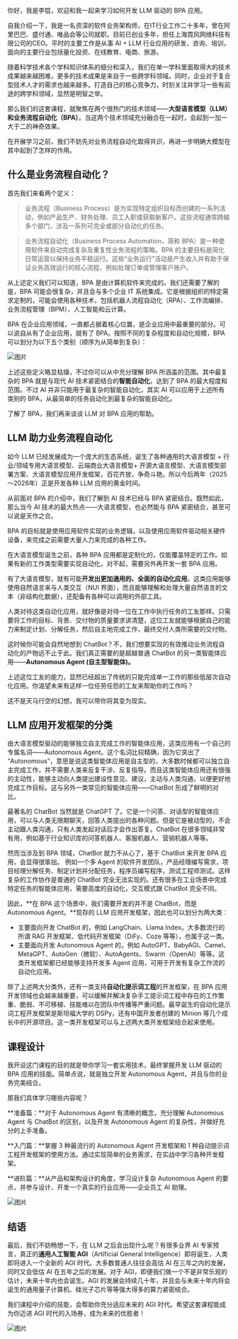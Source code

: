 你好，我是李锟，欢迎和我一起来学习如何开发 LLM 驱动的 BPA 应用。

自我介绍一下，我是一名资深的软件业务架构师，在IT行业工作二十多年，曾在阿里巴巴、盛付通、唯品会等公司就职。目前已创业多年，担任上海霓风网络科技有限公司的CEO。平时的主要工作是从事 AI + LLM 行业应用的研发、咨询、培训，面向的主要行业包括量化投资、在线教育、电商、旅游。

随着科学技术各个学科知识体系的细分和深入，我们在单一学科里面取得大的技术成果越来越困难，更多的技术成果是来自于一些跨学科领域。同时，企业对于复合型技术人才的需求也越来越多。打造自己的核心竞争力，时刻关注并学习一些有前途的跨学科领域，显然是明智之举。

那么我们的这套课程，就聚焦在两个很热门的技术领域——**大型语言模型（LLM）和业务流程自动化（BPA）**。当这两个技术领域充分融合在一起时，会起到一加一大于二的神奇效果。

在开展学习之前，我们不妨先对业务流程自动化取得共识，再进一步明确大模型在其中起到了怎样的作用。

## 什么是业务流程自动化？

首先我们来看两个定义：

> 业务流程（Business Process）是为实现特定组织目标而创建的一系列活动，例如产品生产、财务处理、员工入职或获取新客户。这些流程通常跨越多个部门，涉及一系列可完全或部分自动化的任务。

> 业务流程自动化（Business Process Automation，简称 BPA）是一种使用软件来自动完成复杂及重复性业务流程的策略。BPA 的主要目标是简化日常运营以保持业务平稳运行。这些“业务运行”活动是产生收入并有助于保证业务高效运行的核心流程，例如处理订单或管理客户账户。

从上述定义我们可以知道，BPA 是由计算机软件来完成的。我们还需要了解的是，BPA 可能会很复杂，并且会与多个企业 IT 系统集成。它是根据组织的特定需求定制的，可能会使用各种技术，包括机器人流程自动化（RPA）、工作流编排、业务流程管理（BPM）、人工智能和云计算。

BPA 在企业应用领域，一直都占据着核心位置，是企业应用中最重要的部分。可以说自从有了企业应用，就有了 BPA。按照不同的复杂程度和自动化规模，BPA 可以划分为以下五个类别（顺序为从简单到复杂）：

![图片](https://static001.geekbang.org/resource/image/c8/8d/c8e917532a087e4ebd6672afef125c8d.png?wh=1920x1095)

上述这些定义略显枯燥，不过你可以从中充分理解 BPA 所涵盖的范围。其中最复杂的 BPA 就是与现代 AI 技术紧密结合的**智能自动化**，达到了 BPA 的最大程度和范围。不过 AI 并非只能用于最复杂的智能自动化，其实 AI 可以应用于上述所有类别的 BPA，从最简单的任务自动化到最复杂的智能自动化。

了解了 BPA，我们再来谈谈 LLM 对 BPA 应用的帮助。

## LLM 助力业务流程自动化

如今 LLM 已经发展成为一个庞大的生态系统，诞生了各种通用的大语言模型 + 行业/领域专用大语言模型、云端商业大语言模型+ 开源大语言模型、大语言模型部署方案、大语言模型应用开发框架，百花齐放，争奇斗艳。所以今后两年（2025～2026年）正是开发各种 LLM 应用的黄金时间。

从前面对 BPA 的介绍中，我们了解到 AI 技术已经与 BPA 紧密结合。既然如此，那么当今 AI 技术的最大热点——大语言模型，也必然能与 BPA 紧密结合，甚至可以说是天作之合。

BPA 的目标就是使用应用软件实现的业务逻辑，以及使用应用软件驱动相关硬件设备，来完成之前需要大量人力来完成的各种工作。

在大语言模型诞生之前，各种 BPA 应用都是定制化的，仅能覆盖特定的工作。如果有新的工作类型需要实现自动化，对不起，需要另外再开发一套 BPA 应用。

有了大语言模型，就有可能**开发出更加通用的、全面的自动化应用**。这类应用能够使用自然语言来与人类交互（NUI 界面），而且能够理解和处理大量自然语言的文本（非结构化数据），还配备有各种可以调用的外部工具。

人类对待这类自动化应用，就好像是对待一位在工作中执行任务的工友那样。只需要将工作的目标、背景、交付物的质量要求讲清楚，这位工友就能够根据自己的能力来制定计划、分解任务，然后自主地完成工作，最终交付人类所需要的交付物。

这时候你可能会自然地想到 ChatBot？不，我们想要实现的有效推动业务流程自动化的产物远不止于此。我们真正需要的是超越普通 ChatBot 的另一类智能体应用——**Autonomous Agent (自主型智能体)。**

上述这位工友的能力，显然已经超出了传统的只能完成单一工作的那些低层次自动化应用。你渴望未来有这样一位任劳任怨的工友来帮助你的工作吗？

这不是天马行空的幻想，我可以带你将其变为现实。

## LLM 应用开发框架的分类

由大语言模型驱动的能够独立自主完成工作的智能体应用，这类应用有一个自己的专属名词——Autonomous Agent。这个名词比较精确，因为它突出了 “Autonomous”，意思是说这类智能体应用是自主型的，大多数时候都可以独立自主完成工作，并不需要人类来反复干涉、反复指导。而且这类智能体应用还有很强的主动性，能够主动向人类提出建设性意见、建议，主动与人类沟通，以便更好地完成工作目标。这与另外一类常见的智能体应用——ChatBot 形成了鲜明的对比。

最著名的 ChatBot 当然就是 ChatGPT 了。它是一个问答、对话型的智能体应用，可以与人类无限期聊天，回答人类提出的各种问题。但是它是被动型的，不会主动跟人类沟通，只有人类发起对话后才会作出答复。ChatBot 在很多领域非常有用，例如基于行业知识库的问答机器人、客服机器人、营销机器人等等。

然而当涉及到 BPA 领域，ChatBot 就力不从心了，基于 ChatBot 来开发 BPA 应用，会显得很笨拙。 例如一个多 Agent 的软件开发团队，产品经理编写需求，项目经理分解任务、制定计划并分配任务，程序员编写程序，测试工程师测试。这样复杂的工作协作是普通的 ChatBot 完全无法实现的。还有很多在工业场景中完成特定任务的智能体应用，需要高度的自动化，交互模式跟 ChatBot 完全不同。

因此，**在 BPA 这个场景中，我们需要开发的并不是 ChatBot，而是 Autonomous Agent。**现存的 LLM 应用开发框架，因此也可以划分为两大类：

- 主要面向开发 ChatBot 的，例如 LangChain、Llama Index。大多数流行的所谓 RAG 开发框架、低代码开发框架（DiFy、Coze 等等），也属于这一类。
- 主要面向开发 Autonomous Agent 的，例如 AutoGPT、BabyAGI、Camel、MetaGPT、AutoGen（微软）、AutoAgents、Swarm（OpenAI）等等。这类开发框架都已经能够支持开发多 Agent 应用，可用于开发有复杂工作流的自动化应用。

除了上述两大分类外，还有一类支持**自动化提示词工程**的开发框架，在 BPA 应用开发领域也会越来越重要，可以缓解并解决复杂手工提示词工程中存在的工作繁重、脆弱、不可移植、技能难以在团队中传播等严重问题。最早诞生的自动化提示词工程开发框架是斯坦福大学的 DSPy，还有中国开发者创建的 Minion 等几个成长中的开源项目。这一类开发框架可以与上述两大类开发框架结合起来使用。

## 课程设计

我开设这门课程的目的就是带你学习一套实用技术，最终掌握开发 LLM 驱动的 BPA 应用的技能。简单点说，就是独立开发 Autonomous Agent，并且与你的业务完美结合。

那我们具体学习哪些内容呢？

**准备篇：**对于 Autonomous Agent 有清晰的概念，充分理解 Autonomous Agent 与 ChatBot 的区别，以及开发 Autonomous Agent 的复杂性，并做好充分的上手准备。

**入门篇：**掌握 3 种最流行的 Autonomous Agent 开发框架和 1 种自动提示词工程开发框架的使用方法。通过实现简单的业务需求，在实战中学习各种开发框架。

**进阶篇：**从产品和架构设计的角度，学习设计复杂 Autonomous Agent 的要点，并参与设计、开发一个真实的行业应用——企业员工 AI 助理。

![图片](https://static001.geekbang.org/resource/image/fc/f3/fc86a40e8fa94b734e7ed30014066bf3.png?wh=1920x891)

## 结语

最后，我们不妨畅想一下，在 LLM 之后会出现什么呢？有很多业界 AI 专家预言，真正的**通用人工智能 AGI**（Artificial General Intelligence）即将诞生，人类即将进入一个全新的 AGI 时代。大多数普通人往往会高估 AI 在三年之内的发展，同时又会低估 AI 在五年之后的发展。对于 AGI，即便我们做一个不是非常乐观的估计，未来十年内也会诞生。AGI 的发展会持续几十年，并且会与未来十年内将会诞生的通用量子计算机、硅光子芯片等等强大得多的算力紧密结合。

我们课程中介绍的技能，会帮助你充分适应未来的 AGI 时代。希望这套课程能成为你迈进 AGI 时代的入场券，成为未来的优胜者！

![图片](https://static001.geekbang.org/resource/image/f6/42/f6f99d6754d5dd506c83e4148bb27542.png?wh=1920x1378)